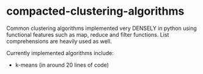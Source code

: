 compacted-clustering-algorithms
===============================

Common clustering algorithms implemented very DENSELY in python using functional features such as map, reduce and filter functions.
List comprehensions are heavily used as well.

Currently implemented algorithms include:
- k-means (in around 20 lines of code)

